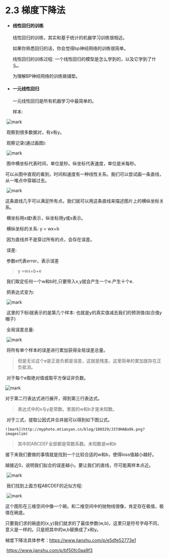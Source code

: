 # 2.3 梯度下降法

- #### 线性回归的训练

  线性回归的训练，其实和基于统计的机器学习训练很相近。

  如果你熟悉回归的话，你会觉得bp神经网络的训练很简单。

  线性回归的训练过程: 一个线性回归的模型是怎么学到的，以及它学到了什么。
  
  为理解BP神经网络的训练做铺垫。

- ####  一元线性回归

  一元线性回归是所有机器学习中最简单的。

  样本:

​	![mark](http://myphoto.mtianyan.cn/blog/180329/5BckL08ID3.png?imageslim)

​	观察到很多数据对，有x有y。

​	观察记录(通过画图):

​	![mark](http://myphoto.mtianyan.cn/blog/180329/ahBl9aAjkK.png?imageslim)



​	图中横坐标代表时间，单位是秒。纵坐标代表速度，单位是米每秒。

​	可以从图中直观的看到，时间和速度有一种线性关系。我们可以尝试画一条直线，从一堆点中穿越过去。

​	![mark](http://myphoto.mtianyan.cn/blog/180329/a03LijhmL5.png?imageslim)

​	这条直线几乎可以满足所有点。我们就可以用这条直线来描述图片上的横纵坐标关系。

​	横坐标用x或t表示，纵坐标用y或s表示。

​	横纵坐标的关系: y = wx+b

​	因为直线并不是穿过所有的点，会存在误差。

​	误差:

​	参数e代表error，表示误差

> y =wx+b+e

​	我们取定任何一个w和b时,只要带入x,y就会产生一个e.产生十个e.

​	把表达式变为:

​	![mark](http://myphoto.mtianyan.cn/blog/180329/J0f0171ik8.png?imageslim)

​	这里的下标i就表示的是第几个样本: 也就是y的真实值减去我们的预测值(拟合值y帽子)

​	全局误差总量:

​	![mark](http://myphoto.mtianyan.cn/blog/180329/9mKAkE3983.png?imageslim)

​	将所有单个样本的误差进行累加获得全局误差总量。

> 但是无论这个e是正是负都是误差，这就是残差。这里简单的累加就存在正负抵消。

​	对于每个e取绝对值或取平方保证非负数。

![mark](http://myphoto.mtianyan.cn/blog/180329/L92AfLiiCl.png?imageslim)	

对于第二行表达式进行展开，得到第三行表达式。

> 表达式中的x与y是常数。里面的w和b才是未知数。

​	对于三式，提取公因式并合并就可以得到如下图公式。

 	![mark](http://myphoto.mtianyan.cn/blog/180329/J37dHABa9k.png?imageslim)

> 其中的ABCDEF全部都是常数系数。未知数是w和b

​	接下来我们要做的事情就是找到一个比较合适的w和b，使得loss值越小越好。

​	越接近0，说明我们拟合的误差越小。要让我们的直线，尽可能离样本点近。



​	![mark](http://myphoto.mtianyan.cn/blog/180329/L5em828ah5.png?imageslim)

​	我们找到上面方程ABCDEF的近似方程:



​	![mark](http://myphoto.mtianyan.cn/blog/180329/h52fdkflFe.png?imageslim)

​	这个图形在三维空间中像一个碗。和二维空间中的抛物线很像，肯定存在极值，极值在碗底。

​	只要我们求的碗底的(x,y)我们就求的了最佳参数(w,b)，这里只是符号字母不同，意义是一样的。只是把其中的w,b替换成了x和y。



梯度下降法具体参考：https://www.jianshu.com/p/e5dfe52773e1

​				       https://www.jianshu.com/p/bf50fc0aa9f3